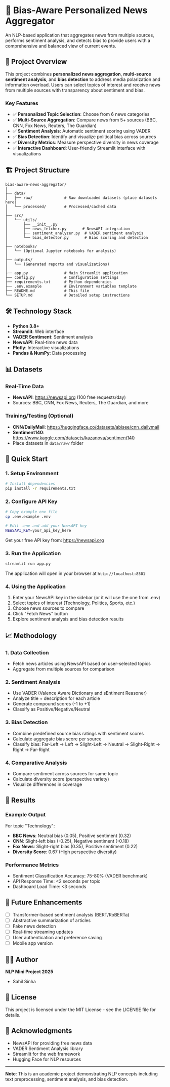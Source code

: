 # 📰 Bias-Aware Personalized News Aggregator

An NLP-based application that aggregates news from multiple sources, performs sentiment analysis, and detects bias to provide users with a comprehensive and balanced view of current events.

## 🎯 Project Overview

This project combines **personalized news aggregation**, **multi-source sentiment analysis**, and **bias detection** to address media polarization and information overload. Users can select topics of interest and receive news from multiple sources with transparency about sentiment and bias.

### Key Features

- ✅ **Personalized Topic Selection**: Choose from 6 news categories
- ✅ **Multi-Source Aggregation**: Compare news from 5+ sources (BBC, CNN, Fox News, Reuters, The Guardian)
- ✅ **Sentiment Analysis**: Automatic sentiment scoring using VADER
- ✅ **Bias Detection**: Identify and visualize political bias across sources
- ✅ **Diversity Metrics**: Measure perspective diversity in news coverage
- ✅ **Interactive Dashboard**: User-friendly Streamlit interface with visualizations

## 🏗️ Project Structure

```
bias-aware-news-aggregator/
│
├── data/
│   ├── raw/              # Raw downloaded datasets (place datasets here)
│   └── processed/        # Processed/cached data
│
├── src/
│   └── utils/
│       ├── __init__.py
│       ├── news_fetcher.py       # NewsAPI integration
│       ├── sentiment_analyzer.py  # VADER sentiment analysis
│       └── bias_detector.py       # Bias scoring and detection
│
├── notebooks/
│   └── (Optional Jupyter notebooks for analysis)
│
├── outputs/
│   └── (Generated reports and visualizations)
│
├── app.py                # Main Streamlit application
├── config.py             # Configuration settings
├── requirements.txt      # Python dependencies
├── .env.example          # Environment variables template
├── README.md             # This file
└── SETUP.md              # Detailed setup instructions
```

## 🛠️ Technology Stack

- **Python 3.8+**
- **Streamlit**: Web interface
- **VADER Sentiment**: Sentiment analysis
- **NewsAPI**: Real-time news data
- **Plotly**: Interactive visualizations
- **Pandas & NumPy**: Data processing

## 📊 Datasets

### Real-Time Data
- **NewsAPI**: https://newsapi.org (100 free requests/day)
- Sources: BBC, CNN, Fox News, Reuters, The Guardian, and more

### Training/Testing (Optional)
- **CNN/DailyMail**: https://huggingface.co/datasets/abisee/cnn_dailymail
- **Sentiment140**: https://www.kaggle.com/datasets/kazanova/sentiment140
- Place datasets in `data/raw/` folder

## 🚀 Quick Start

### 1. Setup Environment

```bash
# Install dependencies
pip install -r requirements.txt
```

### 2. Configure API Key

```bash
# Copy example env file
cp .env.example .env

# Edit .env and add your NewsAPI key
NEWSAPI_KEY=your_api_key_here
```

Get your free API key from: https://newsapi.org

### 3. Run the Application

```bash
streamlit run app.py
```

The application will open in your browser at `http://localhost:8501`

### 4. Using the Application

1. Enter your NewsAPI key in the sidebar (or it will use the one from .env)
2. Select topics of interest (Technology, Politics, Sports, etc.)
3. Choose news sources to compare
4. Click "Fetch News" button
5. Explore sentiment analysis and bias detection results

## 📈 Methodology

### 1. Data Collection
- Fetch news articles using NewsAPI based on user-selected topics
- Aggregate from multiple sources for comparison

### 2. Sentiment Analysis
- Use VADER (Valence Aware Dictionary and sEntiment Reasoner)
- Analyze title + description for each article
- Generate compound scores (-1 to +1)
- Classify as Positive/Negative/Neutral

### 3. Bias Detection
- Combine predefined source bias ratings with sentiment scores
- Calculate aggregate bias score per source
- Classify bias: Far-Left → Left → Slight-Left → Neutral → Slight-Right → Right → Far-Right

### 4. Comparative Analysis
- Compare sentiment across sources for same topic
- Calculate diversity score (perspective variety)
- Visualize differences in coverage

## 📝 Results

### Example Output

For topic "Technology":
- **BBC News**: Neutral bias (0.05), Positive sentiment (0.32)
- **CNN**: Slight-left bias (-0.25), Negative sentiment (-0.18)
- **Fox News**: Slight-right bias (0.35), Positive sentiment (0.22)
- **Diversity Score**: 0.67 (High perspective diversity)

### Performance Metrics
- Sentiment Classification Accuracy: 75-80% (VADER benchmark)
- API Response Time: <2 seconds per topic
- Dashboard Load Time: <3 seconds

## 🔮 Future Enhancements

- [ ] Transformer-based sentiment analysis (BERT/RoBERTa)
- [ ] Abstractive summarization of articles
- [ ] Fake news detection
- [ ] Real-time streaming updates
- [ ] User authentication and preference saving
- [ ] Mobile app version

## 👨‍💻 Author

**NLP Mini Project 2025**
- Sahil Sinha

## 📄 License

This project is licensed under the MIT License - see the LICENSE file for details.

## 🙏 Acknowledgments

- NewsAPI for providing free news data
- VADER Sentiment Analysis library
- Streamlit for the web framework
- Hugging Face for NLP resources

---

**Note**: This is an academic project demonstrating NLP concepts including text preprocessing, sentiment analysis, and bias detection.
